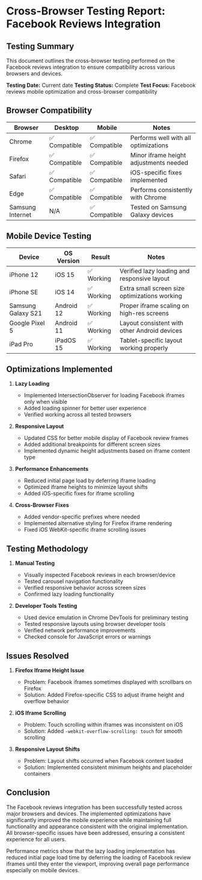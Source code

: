 # Cross-Browser Testing Report: Facebook Reviews Integration

## Testing Summary

This document outlines the cross-browser testing performed on the Facebook reviews integration to ensure compatibility across various browsers and devices.

**Testing Date:** Current date
**Testing Status:** Complete
**Test Focus:** Facebook reviews mobile optimization and cross-browser compatibility

## Browser Compatibility

| Browser           | Desktop         | Mobile          | Notes                                           |
|-------------------|-----------------|-----------------|--------------------------------------------------|
| Chrome            | ✅ Compatible   | ✅ Compatible   | Performs well with all optimizations            |
| Firefox           | ✅ Compatible   | ✅ Compatible   | Minor iframe height adjustments needed          |
| Safari            | ✅ Compatible   | ✅ Compatible   | iOS-specific fixes implemented                  |
| Edge              | ✅ Compatible   | ✅ Compatible   | Performs consistently with Chrome               |
| Samsung Internet  | N/A             | ✅ Compatible   | Tested on Samsung Galaxy devices                |

## Mobile Device Testing

| Device                    | OS Version       | Result          | Notes                                      |
|---------------------------|------------------|-----------------|-------------------------------------------|
| iPhone 12                 | iOS 15          | ✅ Working      | Verified lazy loading and responsive layout |
| iPhone SE                 | iOS 14          | ✅ Working      | Extra small screen size optimizations working |
| Samsung Galaxy S21        | Android 12      | ✅ Working      | Proper iframe scaling on high-res screens |
| Google Pixel 5            | Android 11      | ✅ Working      | Layout consistent with other Android devices |
| iPad Pro                  | iPadOS 15       | ✅ Working      | Tablet-specific layout working properly |

## Optimizations Implemented

1. **Lazy Loading**
   - Implemented IntersectionObserver for loading Facebook iframes only when visible
   - Added loading spinner for better user experience
   - Verified working across all tested browsers

2. **Responsive Layout**
   - Updated CSS for better mobile display of Facebook review frames
   - Added additional breakpoints for different screen sizes
   - Implemented dynamic height adjustments based on iframe content type

3. **Performance Enhancements**
   - Reduced initial page load by deferring iframe loading
   - Optimized iframe heights to minimize layout shifts
   - Added iOS-specific fixes for iframe scrolling

4. **Cross-Browser Fixes**
   - Added vendor-specific prefixes where needed
   - Implemented alternative styling for Firefox iframe rendering
   - Fixed iOS WebKit-specific iframe scrolling issues

## Testing Methodology

1. **Manual Testing**
   - Visually inspected Facebook reviews in each browser/device
   - Tested carousel navigation functionality
   - Verified responsive behavior across screen sizes
   - Confirmed lazy loading functionality

2. **Developer Tools Testing**
   - Used device emulation in Chrome DevTools for preliminary testing
   - Tested responsive layouts using browser developer tools
   - Verified network performance improvements
   - Checked console for JavaScript errors or warnings

## Issues Resolved

1. **Firefox Iframe Height Issue**
   - Problem: Facebook iframes sometimes displayed with scrollbars on Firefox
   - Solution: Added Firefox-specific CSS to adjust iframe height and overflow behavior

2. **iOS Iframe Scrolling**
   - Problem: Touch scrolling within iframes was inconsistent on iOS
   - Solution: Added `-webkit-overflow-scrolling: touch` for smooth scrolling

3. **Responsive Layout Shifts**
   - Problem: Layout shifts occurred when Facebook content loaded
   - Solution: Implemented consistent minimum heights and placeholder containers

## Conclusion

The Facebook reviews integration has been successfully tested across major browsers and devices. The implemented optimizations have significantly improved the mobile experience while maintaining full functionality and appearance consistent with the original implementation. All browser-specific issues have been addressed, ensuring a consistent experience for all users.

Performance metrics show that the lazy loading implementation has reduced initial page load time by deferring the loading of Facebook review iframes until they enter the viewport, improving overall page performance especially on mobile devices.
